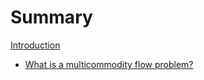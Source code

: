 # Summary

[Introduction](./Introduction.md)

- [What is a multicommodity flow problem?](./what_is_multicommodity_flow.md)
